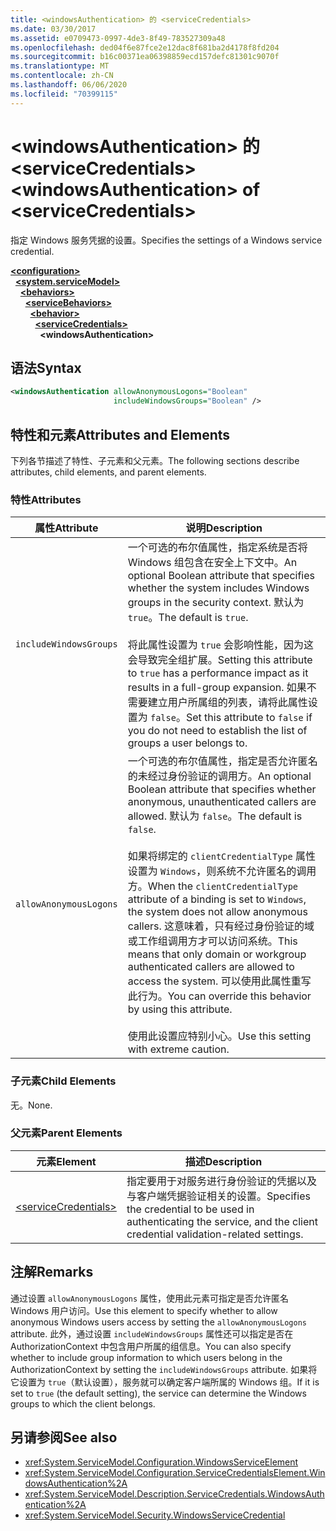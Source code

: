 ```yaml
---
title: <windowsAuthentication> 的 <serviceCredentials>
ms.date: 03/30/2017
ms.assetid: e0709473-0997-4de3-8f49-783527309a48
ms.openlocfilehash: ded04f6e87fce2e12dac8f681ba2d4178f8fd204
ms.sourcegitcommit: b16c00371ea06398859ecd157defc81301c9070f
ms.translationtype: MT
ms.contentlocale: zh-CN
ms.lasthandoff: 06/06/2020
ms.locfileid: "70399115"
---
```

# <a name="windowsauthentication-of-servicecredentials"></a><span data-ttu-id="c39a7-102">\<windowsAuthentication> 的 \<serviceCredentials></span><span class="sxs-lookup"><span data-stu-id="c39a7-102">\<windowsAuthentication> of \<serviceCredentials></span></span>
<span data-ttu-id="c39a7-103">指定 Windows 服务凭据的设置。</span><span class="sxs-lookup"><span data-stu-id="c39a7-103">Specifies the settings of a Windows service credential.</span></span>  
  
[**\<configuration>**](../configuration-element.md)\
&nbsp;&nbsp;[**\<system.serviceModel>**](system-servicemodel.md)\
&nbsp;&nbsp;&nbsp;&nbsp;[**\<behaviors>**](behaviors.md)\
&nbsp;&nbsp;&nbsp;&nbsp;&nbsp;&nbsp;[**\<serviceBehaviors>**](servicebehaviors.md)\
&nbsp;&nbsp;&nbsp;&nbsp;&nbsp;&nbsp;&nbsp;&nbsp;[**\<behavior>**](behavior-of-servicebehaviors.md)\
&nbsp;&nbsp;&nbsp;&nbsp;&nbsp;&nbsp;&nbsp;&nbsp;&nbsp;&nbsp;[**\<serviceCredentials>**](servicecredentials.md)\
&nbsp;&nbsp;&nbsp;&nbsp;&nbsp;&nbsp;&nbsp;&nbsp;&nbsp;&nbsp;&nbsp;&nbsp;**\<windowsAuthentication>**  
  
## <a name="syntax"></a><span data-ttu-id="c39a7-104">语法</span><span class="sxs-lookup"><span data-stu-id="c39a7-104">Syntax</span></span>  
  
```xml  
<windowsAuthentication allowAnonymousLogons="Boolean"
                       includeWindowsGroups="Boolean" />
```  
  
## <a name="attributes-and-elements"></a><span data-ttu-id="c39a7-105">特性和元素</span><span class="sxs-lookup"><span data-stu-id="c39a7-105">Attributes and Elements</span></span>  
 <span data-ttu-id="c39a7-106">下列各节描述了特性、子元素和父元素。</span><span class="sxs-lookup"><span data-stu-id="c39a7-106">The following sections describe attributes, child elements, and parent elements.</span></span>  
  
### <a name="attributes"></a><span data-ttu-id="c39a7-107">特性</span><span class="sxs-lookup"><span data-stu-id="c39a7-107">Attributes</span></span>  
  
|<span data-ttu-id="c39a7-108">属性</span><span class="sxs-lookup"><span data-stu-id="c39a7-108">Attribute</span></span>|<span data-ttu-id="c39a7-109">说明</span><span class="sxs-lookup"><span data-stu-id="c39a7-109">Description</span></span>|  
|---------------|-----------------|  
|`includeWindowsGroups`|<span data-ttu-id="c39a7-110">一个可选的布尔值属性，指定系统是否将 Windows 组包含在安全上下文中。</span><span class="sxs-lookup"><span data-stu-id="c39a7-110">An optional Boolean attribute that specifies whether the system includes Windows groups in the security context.</span></span> <span data-ttu-id="c39a7-111">默认为 `true`。</span><span class="sxs-lookup"><span data-stu-id="c39a7-111">The default is `true`.</span></span><br /><br /> <span data-ttu-id="c39a7-112">将此属性设置为 `true` 会影响性能，因为这会导致完全组扩展。</span><span class="sxs-lookup"><span data-stu-id="c39a7-112">Setting this attribute to `true` has a performance impact as it results in a full-group expansion.</span></span> <span data-ttu-id="c39a7-113">如果不需要建立用户所属组的列表，请将此属性设置为 `false`。</span><span class="sxs-lookup"><span data-stu-id="c39a7-113">Set this attribute to `false` if you do not need to establish the list of groups a user belongs to.</span></span>|  
|`allowAnonymousLogons`|<span data-ttu-id="c39a7-114">一个可选的布尔值属性，指定是否允许匿名的未经过身份验证的调用方。</span><span class="sxs-lookup"><span data-stu-id="c39a7-114">An optional Boolean attribute that specifies whether anonymous, unauthenticated callers are allowed.</span></span> <span data-ttu-id="c39a7-115">默认为 `false`。</span><span class="sxs-lookup"><span data-stu-id="c39a7-115">The default is `false`.</span></span><br /><br /> <span data-ttu-id="c39a7-116">如果将绑定的 `clientCredentialType` 属性设置为 `Windows`，则系统不允许匿名的调用方。</span><span class="sxs-lookup"><span data-stu-id="c39a7-116">When the `clientCredentialType` attribute of a binding is set to `Windows`, the system does not allow anonymous callers.</span></span> <span data-ttu-id="c39a7-117">这意味着，只有经过身份验证的域或工作组调用方才可以访问系统。</span><span class="sxs-lookup"><span data-stu-id="c39a7-117">This means that only domain or workgroup authenticated callers are allowed to access the system.</span></span> <span data-ttu-id="c39a7-118">可以使用此属性重写此行为。</span><span class="sxs-lookup"><span data-stu-id="c39a7-118">You can override this behavior by using this attribute.</span></span><br /><br /> <span data-ttu-id="c39a7-119">使用此设置应特别小心。</span><span class="sxs-lookup"><span data-stu-id="c39a7-119">Use this setting with extreme caution.</span></span>|  
  
### <a name="child-elements"></a><span data-ttu-id="c39a7-120">子元素</span><span class="sxs-lookup"><span data-stu-id="c39a7-120">Child Elements</span></span>  
 <span data-ttu-id="c39a7-121">无。</span><span class="sxs-lookup"><span data-stu-id="c39a7-121">None.</span></span>  
  
### <a name="parent-elements"></a><span data-ttu-id="c39a7-122">父元素</span><span class="sxs-lookup"><span data-stu-id="c39a7-122">Parent Elements</span></span>  
  
|<span data-ttu-id="c39a7-123">元素</span><span class="sxs-lookup"><span data-stu-id="c39a7-123">Element</span></span>|<span data-ttu-id="c39a7-124">描述</span><span class="sxs-lookup"><span data-stu-id="c39a7-124">Description</span></span>|  
|-------------|-----------------|  
|[\<serviceCredentials>](servicecredentials.md)|<span data-ttu-id="c39a7-125">指定要用于对服务进行身份验证的凭据以及与客户端凭据验证相关的设置。</span><span class="sxs-lookup"><span data-stu-id="c39a7-125">Specifies the credential to be used in authenticating the service, and the client credential validation-related settings.</span></span>|  
  
## <a name="remarks"></a><span data-ttu-id="c39a7-126">注解</span><span class="sxs-lookup"><span data-stu-id="c39a7-126">Remarks</span></span>  
 <span data-ttu-id="c39a7-127">通过设置 `allowAnonymousLogons` 属性，使用此元素可指定是否允许匿名 Windows 用户访问。</span><span class="sxs-lookup"><span data-stu-id="c39a7-127">Use this element to specify whether to allow anonymous Windows users access by setting the `allowAnonymousLogons` attribute.</span></span> <span data-ttu-id="c39a7-128">此外，通过设置 `includeWindowsGroups` 属性还可以指定是否在 AuthorizationContext 中包含用户所属的组信息。</span><span class="sxs-lookup"><span data-stu-id="c39a7-128">You can also specify whether to include group information to which users belong in the AuthorizationContext by setting the `includeWindowsGroups` attribute.</span></span> <span data-ttu-id="c39a7-129">如果将它设置为 `true`（默认设置），服务就可以确定客户端所属的 Windows 组。</span><span class="sxs-lookup"><span data-stu-id="c39a7-129">If it is set to `true` (the default setting), the service can determine the Windows groups to which the client belongs.</span></span>  
  
## <a name="see-also"></a><span data-ttu-id="c39a7-130">另请参阅</span><span class="sxs-lookup"><span data-stu-id="c39a7-130">See also</span></span>

- <xref:System.ServiceModel.Configuration.WindowsServiceElement>
- <xref:System.ServiceModel.Configuration.ServiceCredentialsElement.WindowsAuthentication%2A>
- <xref:System.ServiceModel.Description.ServiceCredentials.WindowsAuthentication%2A>
- <xref:System.ServiceModel.Security.WindowsServiceCredential>
